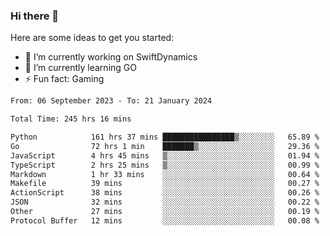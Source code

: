 ### Hi there 👋

Here are some ideas to get you started:

- 🔭 I’m currently working on SwiftDynamics
- 🌱 I’m currently learning GO
-  ⚡ Fun fact: Gaming
  
  <!--
- 👯 I’m looking to collaborate on ...
- 🤔 I’m looking for help with ...
- 💬 Ask me about ...
- 📫 How to reach me: ...
- 😄 Pronouns: ...
-->

<!--START_SECTION:waka-->

```txt
From: 06 September 2023 - To: 21 January 2024

Total Time: 245 hrs 16 mins

Python            161 hrs 37 mins ████████████████▒░░░░░░░░   65.89 %
Go                72 hrs 1 min    ███████▒░░░░░░░░░░░░░░░░░   29.36 %
JavaScript        4 hrs 45 mins   ▒░░░░░░░░░░░░░░░░░░░░░░░░   01.94 %
TypeScript        2 hrs 25 mins   ▒░░░░░░░░░░░░░░░░░░░░░░░░   00.99 %
Markdown          1 hr 33 mins    ░░░░░░░░░░░░░░░░░░░░░░░░░   00.64 %
Makefile          39 mins         ░░░░░░░░░░░░░░░░░░░░░░░░░   00.27 %
ActionScript      38 mins         ░░░░░░░░░░░░░░░░░░░░░░░░░   00.26 %
JSON              32 mins         ░░░░░░░░░░░░░░░░░░░░░░░░░   00.22 %
Other             27 mins         ░░░░░░░░░░░░░░░░░░░░░░░░░   00.19 %
Protocol Buffer   12 mins         ░░░░░░░░░░░░░░░░░░░░░░░░░   00.08 %
```

<!--END_SECTION:waka-->
